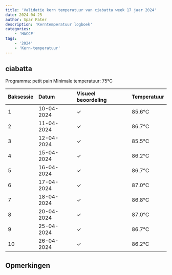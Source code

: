 ```yaml
---
title: 'Validatie kern temperatuur van ciabatta week 17 jaar 2024'
date: 2024-04-25
author: Spar Pater
description: 'Kerntemperatuur logboek'
categories:
    - 'HACCP'
tags:
    - '2024'
    - 'Kern-temperatuur'
---
```


## ciabatta

Programma: petit pain
Minimale temperatuur: 75°C

| Baksessie | Datum | Visueel beoordeling | Temperatuur |
|:---|:---|:---|:---|
| 1 | 10-04-2024 | &check; | 85.6°C |
| 2 | 11-04-2024 | &check; | 86.7°C |
| 3 | 12-04-2024 | &check; | 85.5°C |
| 4 | 15-04-2024 | &check; | 86.2°C |
| 5 | 16-04-2024 | &check; | 86.7°C |
| 6 | 17-04-2024 | &check; | 87.0°C |
| 7 | 18-04-2024 | &check; | 86.8°C |
| 8 | 20-04-2024 | &check; | 87.0°C |
| 9 | 25-04-2024 | &check; | 86.7°C |
| 10 | 26-04-2024 | &check; | 86.2°C |

## Opmerkingen


